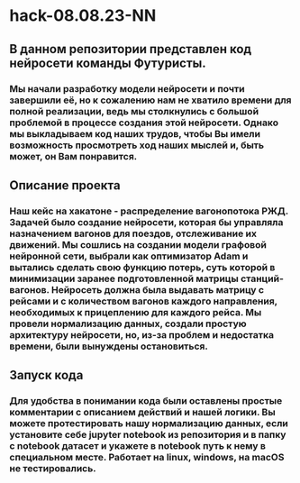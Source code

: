# hack-08.08.23-NN
## В данном репозитории представлен код нейросети команды Футуристы.
### Мы начали разработку модели нейросети и почти завершили её, но к сожалению нам не хватило времени для полной реализации, ведь мы столкнулись с большой проблемой в процессе создания этой нейросети. Однако мы выкладываем код наших трудов, чтобы Вы имели возможность просмотреть ход наших мыслей и, быть может, он Вам понравится.

##  Описание проекта
### Наш кейс на хакатоне - распределение вагонопотока РЖД. Задачей было создание нейросети, которая бы управляла назначением вагонов для поездов, отслеживание их движений. Мы сошлись на создании модели графовой нейронной сети, выбрали как оптимизатор Adam и вытались сделать свою функцию потерь, суть которой в минимизации заранее подготовленной матрицы станций-вагонов. Нейросеть должна была выдавать матрицу с рейсами и с количеством вагонов каждого направления, необходимых к прицеплению для каждого рейса. Мы провели нормализацию данных, создали простую архитектуру нейросети, но, из-за проблем и недостатка времени, были вынуждены остановиться.

## Запуск кода
### Для удобства в понимании кода были оставлены простые комментарии с описанием действий и нашей логики. Вы можете протестировать нашу нормализацию данных, если установите себе jupyter notebook из репозитория и в папку с notebook датасет и укажете в notebook путь к нему в специальном месте. Работает на linux, windows, на macOS не тестировались.
